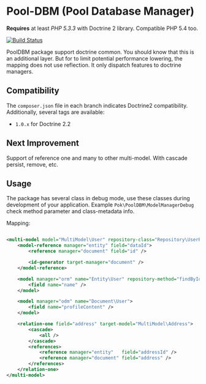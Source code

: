 Pool-DBM (Pool Database Manager)
=======

**Requires** at least *PHP 5.3.3* with Doctrine 2 library. Compatible PHP 5.4 too.

[![Build Status](https://travis-ci.org/pokap/pool-dbm.png?branch=1.0)](https://travis-ci.org/pokap/pool-dbm)

PoolDBM package support doctrine common. You should know that this is an additional layer. But for to limit
potential performance lowering, the mapping does not use reflection.
It only dispatch features to doctrine managers.

Compatibility
-------------

The `composer.json` file in each branch indicates Doctrine2 compatibility.
Additionally, several tags are available:

 * `1.0.x` for Doctrine 2.2

Next Improvement
-------------

Support of reference one and many to other multi-model.
With cascade persist, remove, etc.

Usage
-------------

The package has several class in debug mode, use these classes during development of your application.
Example `Pok\PoolDBM\ModelManagerDebug` check method parameter and class-metadata info.

Mapping:

``` xml

<multi-model model="MultiModel\User" repository-class="Repository\UserRepository">
    <model-reference manager="entity" field="dataId">
        <reference manager="document" field="id" />

        <id-generator target-manager="document" />
    </model-reference>

    <model manager="orm" name="Entity\User" repository-method="findByIds">
        <field name="name" />
    </model>

    <model manager="odm" name="Document\User">
        <field name="profileContent" />
    </model>

    <relation-one field="address" target-model="MultiModel\Address">
        <cascade>
            <all />
        </cascade>
        <references>
            <reference manager="entity"   field="addressId" />
            <reference manager="document" field="address" />
        </references>
    </relation-one>
</multi-model>
```